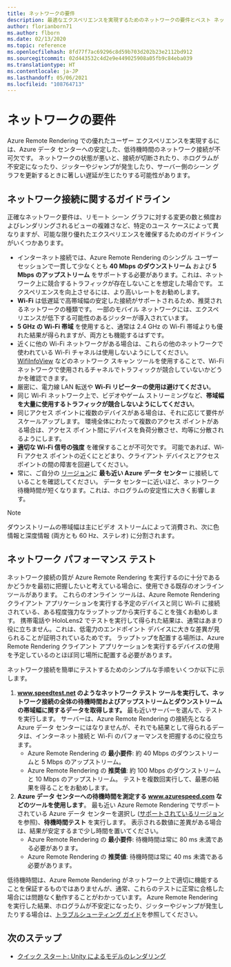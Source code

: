 ```yaml
---
title: ネットワークの要件
description: 最適なエクスペリエンスを実現するためのネットワークの要件とベスト ネットワーク プラクティス
author: florianborn71
ms.author: flborn
ms.date: 02/13/2020
ms.topic: reference
ms.openlocfilehash: 8fd77f7ac69296c8d59b703d202b23e2112bd912
ms.sourcegitcommit: 02d443532c4d2e9e449025908a05fb9c84eba039
ms.translationtype: HT
ms.contentlocale: ja-JP
ms.lasthandoff: 05/06/2021
ms.locfileid: "108764713"
---
```

# <a name="network-requirements"></a>ネットワークの要件

Azure Remote Rendering での優れたユーザー エクスペリエンスを実現するには、Azure データ センターへの安定した、低待機時間のネットワーク接続が不可欠です。 ネットワークの状態が悪いと、接続が切断されたり、ホログラムが不安定になったり、ジッターやジャンプが発生したり、サーバー側のシーン グラフを更新するときに著しい遅延が生じたりする可能性があります。

## <a name="guidelines-for-network-connectivity"></a>ネットワーク接続に関するガイドライン

正確なネットワーク要件は、リモート シーン グラフに対する変更の数と頻度およびレンダリングされるビューの複雑さなど、特定のユース ケースによって異なりますが、可能な限り優れたエクスペリエンスを確保するためのガイドラインがいくつかあります。

* インターネット接続では、Azure Remote Rendering のシングル ユーザー セッションで一貫して少なくとも **40 Mbps のダウンストリーム** および **5 Mbps のアップストリーム** をサポートする必要があります。これは、ネットワーク上に競合するトラフィックが存在しないことを想定した場合です。 エクスペリエンスを向上させるには、より高いレートをお勧めします。 
* **Wi-Fi** は低遅延で高帯域幅の安定した接続がサポートされるため、推奨されるネットワークの種類です。 一部のモバイル ネットワークには、エクスペリエンスが低下する可能性のあるジッターが導入されています。 
* **5 GHz の Wi-Fi 帯域** を使用すると、通常は 2.4 GHz の Wi-Fi 帯域よりも優れた結果が得られますが、両方とも機能するはずです。
* 近くに他の Wi-Fi ネットワークがある場合は、これらの他のネットワークで使われている Wi-Fi チャネルは使用しないようにしてください。 [WifiInfoView](https://www.nirsoft.net/utils/wifi_information_view.html) などのネットワーク スキャン ツールを使用することで、Wi-Fi ネットワークで使用されるチャネルでトラフィックが競合していないかどうかを確認できます。
* 厳密に、電力線 LAN 転送や **Wi-Fi リピーターの使用は避けてください**。
* 同じ Wi-Fi ネットワーク上で、ビデオやゲーム ストリーミングなど、**帯域幅を大量に使用するトラフィックが競合しないようにしてください**。
* 同じアクセス ポイントに複数のデバイスがある場合は、それに応じて要件がスケールアップします。 環境全体にわたって複数のアクセス ポイントがある場合は、アクセス ポイント間にデバイスを負荷分散させ、均等に分散されるようにします。
* **適切な Wi-Fi 信号の強度** を確保することが不可欠です。 可能であれば、Wi-Fi アクセス ポイントの近くにとどまり、クライアント デバイスとアクセス ポイントの間の障害を回避してください。
* 常に、ご自分の [リージョン](regions.md)に **最も近い Azure データ センター** に接続していることを確認してください。 データ センターに近いほど、ネットワーク待機時間が短くなります。これは、ホログラムの安定性に大きく影響します。

> [!NOTE]
> ダウンストリームの帯域幅は主にビデオ ストリームによって消費され、次に色情報と深度情報 (両方とも 60 Hz、ステレオ) に分割されます。

## <a name="network-performance-tests"></a>ネットワーク パフォーマンス テスト

ネットワーク接続の質が Azure Remote Rendering を実行するのに十分であるかどうかを最初に把握したいと考えている場合に、使用できる既存のオンライン ツールがあります。 これらのオンライン ツールは、Azure Remote Rendering クライアント アプリケーションを実行する予定のデバイスと同じ Wi-Fi に接続されている、ある程度強力なラップトップから実行することを強くお勧めします。 携帯電話や HoloLens2 でテストを実行して得られた結果は、通常はあまり役に立ちません。これは、低電力のエンドポイント デバイスに大きな差異が見られることが証明されているためです。 ラップトップを配置する場所は、Azure Remote Rendering クライアント アプリケーションを実行するデバイスの使用を予定しているのとほぼ同じ場所に配置する必要があります。

ネットワーク接続を簡単にテストするためのシンプルな手順をいくつか以下に示します。

1. **www.speedtest.net のようなネットワーク テスト ツールを実行して、ネットワーク接続の全体の待機時間およびアップストリームとダウンストリームの帯域幅に関するデータを取得します。**
最も近いサーバーを選んで、テストを実行します。 サーバーは、Azure Remote Rendering の接続先となる Azure データ センターにはなりませんが、それでも結果として得られるデータは、インターネット接続と Wi-Fi のパフォーマンスを把握するのに役立ちます。
   * Azure Remote Rendering の **最小要件**: 約 40 Mbps のダウンストリームと 5 Mbps のアップストリーム。
   * Azure Remote Rendering の **推奨値**: 約 100 Mbps のダウンストリームと 10 Mbps のアップストリーム。
テストを複数回実行して、最悪の結果を得ることをお勧めします。
1. **Azure データ センターへの待機時間を測定する www.azurespeed.com などのツールを使用します**。 最も近い Azure Remote Rendering でサポートされている Azure データ センターを選択し ([サポートされているリージョン](regions.md)を参照)、**待機時間テスト** を実行します。 表示される数値に差異がある場合は、結果が安定するまで少し時間を置いてください。
   * Azure Remote Rendering の **最小要件**: 待機時間は常に 80 ms 未満である必要があります。
   * Azure Remote Rendering の **推奨値**: 待機時間は常に 40 ms 未満である必要があります。

低待機時間は、Azure Remote Rendering がネットワーク上で適切に機能することを保証するものではありませんが、通常、これらのテストに正常に合格した場合には問題なく動作することがわかっています。
Azure Remote Rendering を実行した結果、ホログラムが不安定になったり、ジッターやジャンプが発生したりする場合は、[トラブルシューティング ガイド](../resources/troubleshoot.md)を参照してください。

## <a name="next-steps"></a>次のステップ

* [クイック スタート: Unity によるモデルのレンダリング](../quickstarts/render-model.md)
